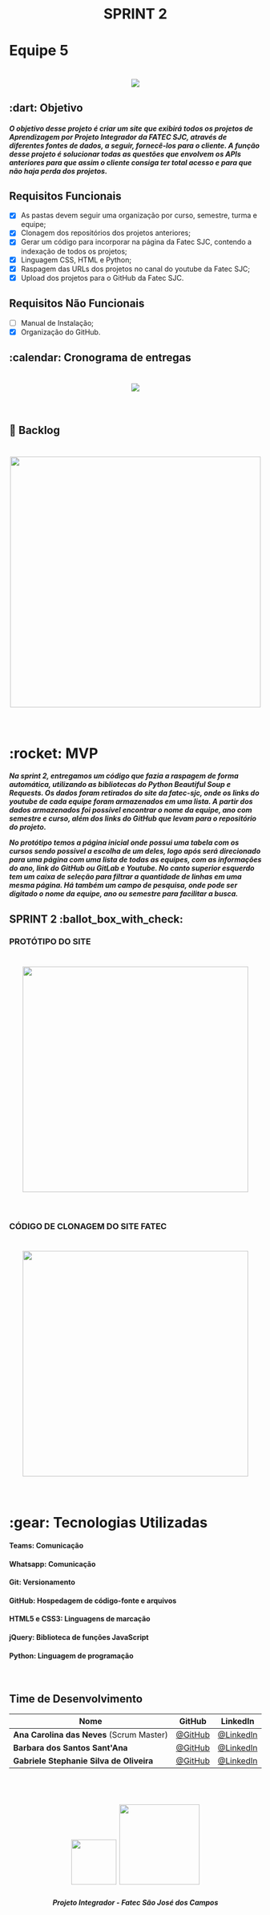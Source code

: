 <h1 align="center"> SPRINT 2 </h1>
 
<h1> Equipe 5</h1>
<h1 align="center"> <img src = "https://github.com/api-equipe-5/Projeto_Integrador/blob/master/Imagens/Logo%203.png" /></h1>
<h2> :dart: Objetivo</h2>

##### O objetivo desse projeto é criar um site que exibirá todos os projetos de Aprendizagem por Projeto Integrador da FATEC SJC, através de diferentes fontes de dados, a seguir, fornecê-los para o cliente. A função desse projeto é solucionar todas as questões que envolvem os APIs anteriores para que assim o cliente consiga ter total acesso e para que não haja perda dos projetos.

<h2> Requisitos Funcionais </h2>

- [x] As pastas devem seguir uma organização por curso, semestre, turma e equipe; 
- [x] Clonagem dos repositórios dos projetos anteriores;
- [x] Gerar um código para incorporar na página da Fatec SJC, contendo a indexação de todos
os projetos;
- [x] Linguagem CSS, HTML e Python;
- [x] Raspagem das URLs dos projetos no canal do youtube da Fatec SJC;
- [x] Upload dos projetos para o GitHub da Fatec SJC.

<h2> Requisitos Não Funcionais </h2>

- [ ] Manual de Instalação;
- [x] Organização do GitHub.

<h2> :calendar: Cronograma de entregas </h2>
<h1 align="center"> <img src = "https://github.com/api-equipe-5/Projeto_Integrador/blob/master/Imagens/Sprints.png" /></h1>
<br>

## :pushpin: Backlog
<h1 align="center"> <img src = "https://github.com/api-equipe-5/Projeto_Integrador/blob/master/Relat%C3%B3rios/Sprint%202/img/backlog.png" height="500" /></h1>
<br>

<h1> :rocket: MVP </h1>

<h5> Na sprint 2, entregamos um código que fazia a raspagem de forma automática, utilizando as bibliotecas do Python Beautiful Soup e Requests. Os dados foram retirados do site da fatec-sjc, onde os links do youtube de cada equipe foram armazenados em uma lista. A partir dos dados armazenados foi possível encontrar o nome da equipe, ano com semestre e curso, além dos links do GitHub que levam para o repositório do projeto.

No protótipo temos a página inicial onde possui uma tabela com os cursos sendo possivel a escolha de um deles, logo após será direcionado para uma página com uma lista de todas as equipes, com as informações do ano, link do GitHub ou GitLab e Youtube. No canto superior esquerdo tem um caixa de seleção para filtrar a quantidade de linhas em uma mesma página. Há também um campo de pesquisa, onde pode ser digitado o nome da equipe, ano ou semestre para facilitar a busca.</h5>

<h2> SPRINT 2 :ballot_box_with_check:</h2>
<h3> PROTÓTIPO DO SITE</h3>
<h1 align="center"> <img src = "https://github.com/api-equipe-5/Projeto_Integrador/blob/master/Relat%C3%B3rios/Sprint%202/img/prototipo-site_sprint2.gif" height="450"/></h1>
<br>
<h3> CÓDIGO DE CLONAGEM DO SITE FATEC</h3>
<h1 align="center"> <img src = "https://github.com/api-equipe-5/Projeto_Integrador/blob/master/Relat%C3%B3rios/Sprint%202/img/clonagem_sprint2.gif" height="450"/></h1>
<br>
 
<h1> 	:gear: Tecnologias Utilizadas</h2>

#### Teams: Comunicação

#### Whatsapp: Comunicação

#### Git: Versionamento

#### GitHub: Hospedagem de código-fonte e arquivos

#### HTML5 e CSS3: Linguagens de marcação 
 
#### jQuery: Biblioteca de funções JavaScript

#### Python: Linguagem de programação 

<br>

## Time de Desenvolvimento
|Nome|GitHub|LinkedIn|
| -------- |-------- |-------- |
|**Ana Carolina das Neves** (Scrum Master)|[@GitHub](https://github.com/AnaCarolinaNeves)|[@LinkedIn](https://www.linkedin.com/in/ana-carolina-neves-36aa68207/)|
|**Barbara dos Santos Sant'Ana**|[@GitHub](https://github.com/BaahSSantana)|[@LinkedIn](https://www.linkedin.com/in/barbara-santana/)|
|**Gabriele Stephanie Silva de Oliveira**|[@GitHub](https://github.com/oliveira-gabriele)|[@LinkedIn](https://www.linkedin.com/in/gabriele-oliveira-929317221/)|
<br>



 <h1 align="center"> <img src = "https://fatecsjc-prd.azurewebsites.net/images/logo/fatecsjc_400x192.png" height="90"  align="auto"> <img src = "https://github.com/api-equipe-5/Projeto_Integrador/blob/master/Imagens/cyb.png" height="160" />
 

 <h5 align="center"> Projeto Integrador - Fatec São José dos Campos </h5>

